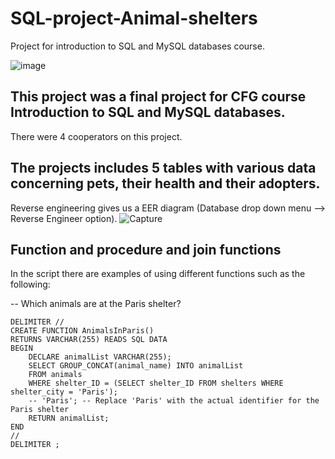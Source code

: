 # SQL-project-Animal-shelters
Project for introduction to SQL and MySQL databases course.

![image](https://github.com/user-attachments/assets/0cb04476-4604-4bd8-ab15-fbdf355875b0)

## This project was a final project for CFG course Introduction to SQL and MySQL databases. 
There were 4 cooperators on this project.

## The projects includes 5 tables with various data concerning pets, their health and their adopters.
Reverse engineering gives us a EER diagram (Database drop down menu --> Reverse Engineer option).
![Capture](https://github.com/user-attachments/assets/ccd40fbd-d4f6-403d-a083-5e578d5c6bab)

## Function and procedure and join functions
In the script there are examples of using different functions 
such as the following:

-- Which animals are at the Paris shelter? 
```
DELIMITER //
CREATE FUNCTION AnimalsInParis()
RETURNS VARCHAR(255) READS SQL DATA
BEGIN
    DECLARE animalList VARCHAR(255);
    SELECT GROUP_CONCAT(animal_name) INTO animalList
    FROM animals
    WHERE shelter_ID = (SELECT shelter_ID FROM shelters WHERE shelter_city = 'Paris');
    -- 'Paris'; -- Replace 'Paris' with the actual identifier for the Paris shelter
    RETURN animalList;
END 
//
DELIMITER ;
```



